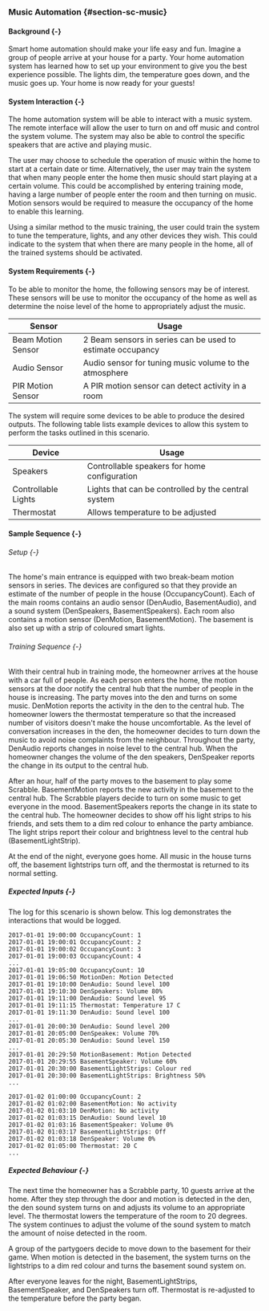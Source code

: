 ### Music Automation {#section-sc-music}

#### Background {-}

Smart home automation should make your life easy and fun. Imagine a group of people arrive at your
house for a party. Your home automation system has learned how to set up your environment to give
you the best experience possible. The lights dim, the temperature goes down, and the music goes up.
Your home is now ready for your guests!

#### System Interaction {-}

The home automation system will be able to interact with a music system. The remote interface will
allow the user to turn on and off music and control the system volume. The system may also be able
to control the specific speakers that are active and playing music.

The user may choose to schedule the operation of music within the home to start at a certain date
or time. Alternatively, the user may train the system that when many people enter the home then
music should start playing at a certain volume. This could be accomplished by entering training
mode, having a large number of people enter the room and then turning on music. Motion sensors would
be required to measure the occupancy of the home to enable this learning.

Using a similar method to the music training, the user could train the system to tune the
temperature, lights, and any other devices they wish. This could indicate to the system that
when there are many people in the home, all of the trained systems should be activated.


#### System Requirements {-}

To be able to monitor the home, the following sensors may be of interest. These sensors will be
use to monitor the occupancy of the home as well as determine the noise level of the home to
appropriately adjust the music.

| Sensor             | Usage                                                      |
| ------------------ | ---------------------------------------------------------- |
| Beam Motion Sensor | 2 Beam sensors in series can be used to estimate occupancy |
| Audio Sensor       | Audio sensor for tuning music volume to the atmosphere     |
| PIR Motion Sensor  | A PIR motion sensor can detect activity in a room          |

The system will require some devices to be able to produce the desired outputs. The following
table lists example devices to allow this system to perform the tasks outlined in this
scenario.

| Device              | Usage                                               |
| ------------------- | --------------------------------------------------- |
| Speakers            | Controllable speakers for home configuration        |
| Controllable Lights | Lights that can be controlled by the central system |
| Thermostat          | Allows temperature to be adjusted                   |

#### Sample Sequence {-}

###### Setup {-}

The home's main entrance is equipped with two break-beam motion sensors in series. The devices are
configured so that they provide an estimate of the number of people in the house (OccupancyCount).
Each of the main rooms contains an audio sensor (DenAudio, BasementAudio), and a sound system 
(DenSpeakers, BasementSpeakers). Each room also contains a motion sensor 
(DenMotion, BasementMotion). The basement is also set up with a strip of coloured smart lights.

###### Training Sequence {-}

With their central hub in training mode, the homeowner arrives at the house with a car full of 
people. As each person enters the home, the motion sensors at the door notify the central hub that
the number of people in the house is increasing. The party moves into the den and turns on some music. 
DenMotion reports the activity in the den to the central hub. The homeowner lowers the thermostat
temperature so that the increased number of visitors doesn't make the house uncomfortable.
As the level of conversation increases in the den, the homeowner decides to turn down the music to 
avoid noise complaints from the neighbour. Throughout the party, DenAudio reports changes in noise 
level to the central hub. When the homeowner changes the volume of the den speakers, DenSpeaker 
reports the change in its output to the central hub.

After an hour, half of the party moves to the basement to play some Scrabble. BasementMotion reports
the new activity in the basement to the central hub. The Scrabble players decide to turn on some 
music to get everyone in the mood. BasementSpeakers reports the change in its state to the central 
hub. The homeowner decides to show off his light strips to his friends, and sets them to a dim red
colour to enhance the party ambiance. The light strips report their colour and brightness level to 
the central hub (BasementLightStrip).

At the end of the night, everyone goes home. All music in the house turns off, the basement 
lightstrips turn off, and the thermostat is returned to its normal setting.

##### Expected Inputs {-}

The log for this scenario is shown below. This log demonstrates the interactions that would
be logged. 

```
2017-01-01 19:00:00 OccupancyCount: 1
2017-01-01 19:00:01 OccupancyCount: 2
2017-01-01 19:00:02 OccupancyCount: 3
2017-01-01 19:00:03 OccupancyCount: 4
...
2017-01-01 19:05:00 OccupancyCount: 10
2017-01-01 19:06:50 MotionDen: Motion Detected
2017-01-01 19:10:00 DenAudio: Sound level 100
2017-01-01 19:10:30 DenSpeakers: Volume 80%
2017-01-01 19:11:00 DenAudio: Sound level 95
2017-01-01 19:11:15 Thermostat: Temperature 17 C
2017-01-01 19:11:30 DenAudio: Sound level 100
...
2017-01-01 20:00:30 DenAudio: Sound level 200
2017-01-01 20:05:00 DenSpeakeк: Volume 70%
2017-01-01 20:05:30 DenAudio: Sound level 150
...
2017-01-01 20:29:50 MotionBasement: Motion Detected
2017-01-01 20:29:55 BasementSpeaker: Volume 60%
2017-01-01 20:30:00 BasementLightStrips: Colour red
2017-01-01 20:30:00 BasementLightStrips: Brightness 50%
...

2017-01-02 01:00:00 OccupancyCount: 2
2017-01-02 01:02:00 BasementMotion: No activity
2017-01-02 01:03:10 DenMotion: No activity
2017-01-02 01:03:15 DenAudio: Sound level 10
2017-01-02 01:03:16 BasementSpeaker: Volume 0%
2017-01-02 01:03:17 BasementLightStrips: Off
2017-01-02 01:03:18 DenSpeaker: Volume 0%
2017-01-02 01:05:00 Thermostat: 20 C
...
```

##### Expected Behaviour {-}

The next time the homeowner has a Scrabble party, 10 guests arrive at the home. After they step
through the door and motion is detected in the den, the den sound system turns on and adjusts its
volume to an appropriate level. The thermostat lowers the temperature of the room to 20 degrees. 
The system continues to adjust the volume of the sound system to 
match the amount of noise detected in the room.

A group of the partygoers decide to move down to the basement for their game. When motion is 
detected in the basement, the system turns on the lightstrips to a dim red colour and turns the 
basement sound system on.

After everyone leaves for the night, BasementLightStrips, BasementSpeaker, and DenSpeakers turn off.
Thermostat is re-adjusted to the temperature before the party began.

